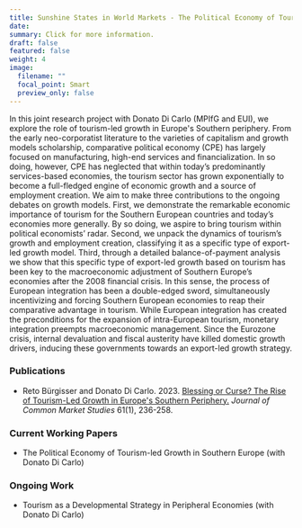 ```yaml
---
title: Sunshine States in World Markets - The Political Economy of Tourism-Led Growth
date:
summary: Click for more information.
draft: false
featured: false
weight: 4
image:
  filename: ""
  focal_point: Smart
  preview_only: false
---
```


In this joint research project with Donato Di Carlo (MPIfG and EUI), we explore the role of tourism-led growth in Europe's Southern periphery. From the early neo-corporatist literature to the varieties of capitalism and growth models scholarship, comparative political economy (CPE) has largely focused on manufacturing, high-end services and financialization. In so doing, however, CPE has neglected that within today’s predominantly services-based economies, the tourism sector has grown exponentially to become a full-fledged engine of economic growth and a source of employment creation. We aim to make three contributions to the ongoing debates on growth models. First, we demonstrate the remarkable economic importance of tourism for the Southern European countries and today’s economies more generally. By so doing, we aspire to bring tourism within political economists’ radar. Second, we unpack the dynamics of tourism’s growth and employment creation, classifying it as a specific type of export-led growth model. Third, through a detailed balance-of-payment analysis we show that this specific type of export-led growth based on tourism has been key to the macroeconomic adjustment of Southern Europe’s economies after the 2008 financial crisis. In this sense, the process of European integration has been a double-edged sword, simultaneously incentivizing and forcing Southern European economies to reap their comparative advantage in tourism. While European integration has created the preconditions for the expansion of intra-European tourism, monetary integration preempts macroeconomic management. Since the Eurozone crisis, internal devaluation and fiscal austerity have killed domestic growth drivers, inducing these governments towards an export-led growth strategy. 

### Publications

* Reto Bürgisser and Donato Di Carlo. 2023. [Blessing or Curse? The Rise of Tourism-Led Growth in Europe's Southern Periphery.](https://retobuergisser.com/publication/jcms_tourism/) _Journal of Common Market Studies_ 61(1), 236-258.

### Current Working Papers

* The Political Economy of Tourism-led Growth in Southern Europe (with Donato Di Carlo)

### Ongoing Work 

* Tourism as a Developmental Strategy in Peripheral Economies (with Donato Di Carlo)



